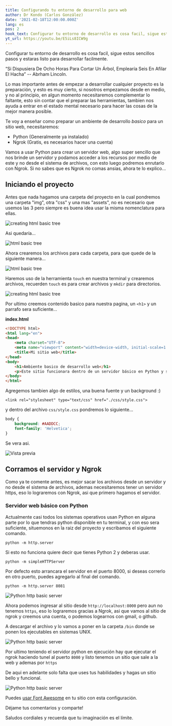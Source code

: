 ```yaml
---
title: Configurando tu entorno de desarrollo para web
author: Dr Kondo (Carlos González)
date: '2021-02-18T12:00:00.000Z'
lang: es
pos: 2
hook_text: Configurar tu entorno de desarrollo es cosa facil, sigue estos sencillos pasos y estaras listo para desarrollar facilmente.
yt_url: https://youtu.be/E5iLs8ICW9g
---
```


Configurar tu entorno de desarrollo es cosa facil, sigue estos sencillos pasos y estaras listo para desarrollar facilmente.

“Si Dispusiera De Ocho Horas Para Cortar Un Árbol, Emplearía Seis En Afilar El Hacha” -- Abrham Lincoln.

Lo mas importante antes de empezar a desarrollar cualquier proyecto es la preparación, y esto es muy cierto, si nosotros empezamos desde en medio, y no al principio, en algun momento necesitaremos complementar lo faltante, esto sin contar que el preparar las herramientas, tambien nos ayuda a entrar en el estado mental necesario para hacer las cosas de la mejor manera posible.

Te voy a enseñar como preparar un ambiente de desarrollo *basico* para un sitio web, necesitaremos:

 - Python (Generalmente ya instalado)
 - Ngrok (Gratis, es necesarios hacer una cuenta)

 Vamos a usar Python para crear un servidor web, algo super sencillo que nos brinde un servidor y podamos acceder a los recursos por medio de este y no desde el sistema de archivos, con esto luego podremos enrutarlo con Ngrok. Si no sabes que es Ngrok no comas ansias, ahora te lo explico...

 ## Iniciando el proyecto

 Antes que nada hagamos una carpeta del proyecto en la cual pondremos una carpeta "img", otra "css" y una mas "assets", no es necesario que usemos las 3 pero siempre es buena idea usar la misma nomenclatura para ellas.

 ![creating html basic tree](../static/021821/html-basic-tree.gif)


 Asi quedaría...

 ![html basic tree](../static/021821/html-basic-tree.png)

 Ahora crearemos los archivos para cada carpeta, para que quede de la siguiente manera...

 ![html basic tree](../static/021821/add-files-basic-html.png)

 Haremos uso de la herramienta `touch` en nuestra terminal y crearemos archivos, recuerden `touch` es para crear archivos y `mkdir` para directorios.


 ![creating html basic tree](../static/021821/html-basic-tree-files.gif)

 Por ultimo creemos contenido basico para nuestra pagina, un `<h1>` y un parrafo sera suficiente...

**index.html**
```html
<!DOCTYPE html>
<html lang="en">
<head>
    <meta charset="UTF-8">
    <meta name="viewport" content="width=device-width, initial-scale=1.0">
    <title>Mi sitio web</title>
</head>
<body>
    <h1>Ambiente basico de desarrollo web</h1>
    <p>Este sitio funcionara dentro de un servidor básico en Python y saldra a internet por medio de Ngrok</p>
</body>
</html>
```

Agregemos tambien algo de estilos, una buena fuente y un background :)

```
<link rel="stylesheet" type="text/css" href="./css/style.css">
```

y dentro del archivo `css/style.css` pondremos lo siguiente...

```css
body {
    background: #AADDCC;
    font-family: 'Helvetica';
}

```

Se vera asi.

 ![Vista previa](../static/021821/index-html.png)

 ## Corramos el servidor y Ngrok

 Como ya te comente antes, es mejor sacar los archivos desde un servidor y no desde el sistema de archivos, ademas necesitaremos tener un servidor https, eso lo lograremos con Ngrok, asi que primero hagamos el servidor.

 ### Servidor web básico con Python

 Actualmente casi todos los sistemas operativos usan Python en alguna parte por lo que tendras python disponible en tu terminal, y con eso sera suficiente, situemonos en la raiz del proyecto y escribamos el siguiente comando.

```cli
python -m http.server
```

Si esto no funciona quiere decir que tienes Python 2 y deberas usar.

```cli
python -m simpleHTTPServer
```

Por defecto esto arrancara el servidor en el puerto 8000, si deseas correrlo en otro puerto, puedes agregarlo al final del comando.

```cli
python -m http.server 8081
```

 ![Python http basic server](../static/021821/python-basic-server.gif)

 Ahora podemos ingresar al sitio desde `http://localhost:8000` pero aun no tenemos `https`, eso lo lograremos gracias a Ngrok, asi que vamos al sitio de ngrok y creemos una cuenta, o podemos logearnos con gmail, o github.

 A descargar el archivo y lo vamos a poner en la carpeta `/bin` donde se ponen los ejecutables en sistemas UNIX.

![Python http basic server](../static/021821/installing-and-runing-ngrok.gif)

Por ultimo teniendo el servidor python en ejecución hay que ejecutar el ngrok haciendo tunel al puerto `8000` y listo tenemos un sitio que sale a la web y ademas por `https`


De aqui en adelante solo falta que uses tus habilidades y hagas un sitio bello y funcional.

![Python http basic server](../static/021821/all-together.gif)


Puedes [usar Font Awesome](./font-awesome-como-usarlo) en tu sitio con esta configuración.

Déjame tus comentarios y comparte!

Saludos cordiales y recuerda que tu imaginación es el límite.


